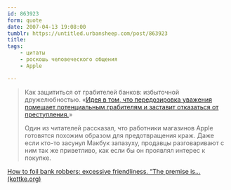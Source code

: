 ```yaml
---
id: 863923
form: quote
date: 2007-04-13 19:08:00
tumblr: https://untitled.urbansheep.com/post/863923
title: 
tags:
    - цитаты
    - роскошь человеческого общения
    - Apple

---
```


<blockquote>
<p>Как защититься от грабителей банков: избыточной дружелюбностью. «<a href="http://www.msnbc.msn.com/id/18075473/">Идея в том, что передозировка уважения помешает потенциальным грабителям и заставит отказаться от преступления.</a>»</p>

<p>Один из читателей рассказал, что работники магазинов Apple готовятся похожим образом для предотвращения краж. Даже если кто-то засунул Макбук запазуху, продавцы разговаривают с ним так же приветливо, как если бы он проявлял интерес к покупке.</p>
</blockquote>

<a href="http://www.kottke.org/remainder/07/04/13218.html">How to foil bank robbers: excessive friendliness. &ldquo;The premise is&hellip; (kottke.org)</a>
